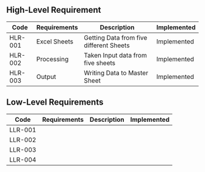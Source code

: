 

## High-Level Requirement
 
Code|Requirements|Description|Implemented
----|------------|-----------|------------
HLR-001|Excel Sheets |Getting Data from five different Sheets|Implemented 
HLR-002|Processing | Taken Input data from five sheets|Implemented 
HLR-003|Output |  Writing Data to Master Sheet|Implemented 



## Low-Level Requirements

Code|Requirements|Description|Implemented
----|------------|-----------|------------
LLR-001|
LLR-002|
LLR-003|
LLR-004|










